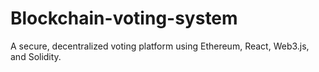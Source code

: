 # Blockchain-voting-system
A secure, decentralized voting platform using Ethereum, React, Web3.js, and Solidity.
